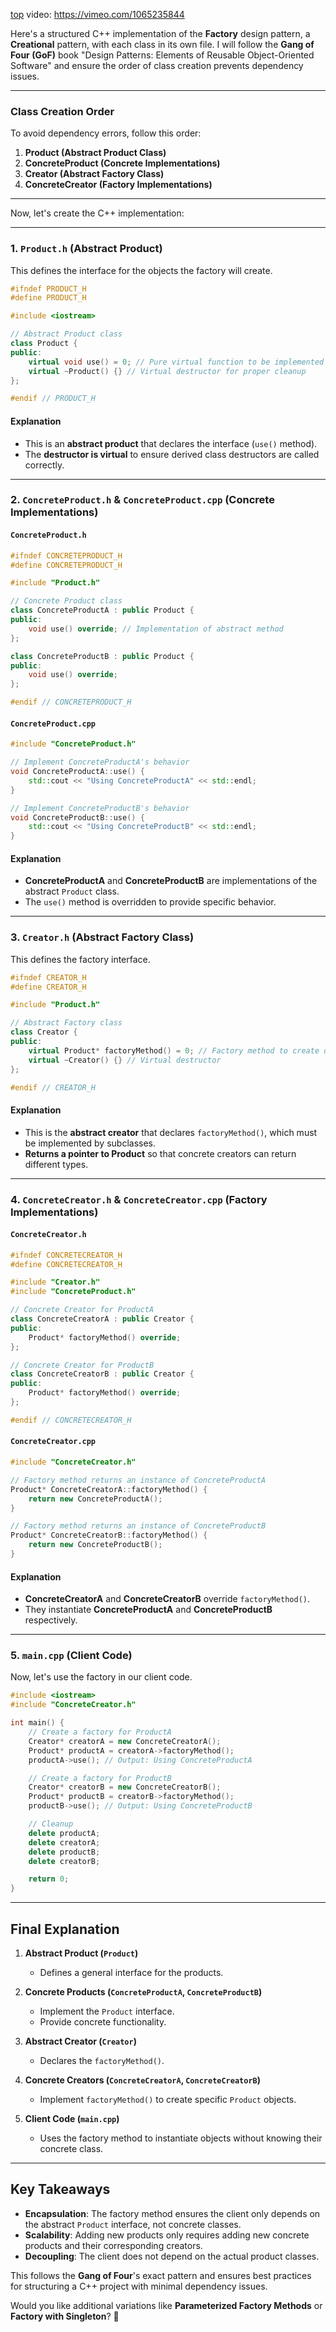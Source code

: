 [top](../README.md)
video: https://vimeo.com/1065235844

Here's a structured C++ implementation of the **Factory** design pattern, a **Creational** pattern, with each class in its own file. I will follow the **Gang of Four (GoF)** book "Design Patterns: Elements of Reusable Object-Oriented Software" and ensure the order of class creation prevents dependency issues.

---

### **Class Creation Order**
To avoid dependency errors, follow this order:
1. **Product (Abstract Product Class)**
2. **ConcreteProduct (Concrete Implementations)**
3. **Creator (Abstract Factory Class)**
4. **ConcreteCreator (Factory Implementations)**

---

Now, let's create the C++ implementation:

---

### **1. `Product.h` (Abstract Product)**
This defines the interface for the objects the factory will create.

```cpp
#ifndef PRODUCT_H
#define PRODUCT_H

#include <iostream>

// Abstract Product class
class Product {
public:
    virtual void use() = 0; // Pure virtual function to be implemented by concrete products
    virtual ~Product() {} // Virtual destructor for proper cleanup
};

#endif // PRODUCT_H
```

#### **Explanation**
- This is an **abstract product** that declares the interface (`use()` method).
- The **destructor is virtual** to ensure derived class destructors are called correctly.

---

### **2. `ConcreteProduct.h` & `ConcreteProduct.cpp` (Concrete Implementations)**

#### **`ConcreteProduct.h`**
```cpp
#ifndef CONCRETEPRODUCT_H
#define CONCRETEPRODUCT_H

#include "Product.h"

// Concrete Product class
class ConcreteProductA : public Product {
public:
    void use() override; // Implementation of abstract method
};

class ConcreteProductB : public Product {
public:
    void use() override;
};

#endif // CONCRETEPRODUCT_H
```

#### **`ConcreteProduct.cpp`**
```cpp
#include "ConcreteProduct.h"

// Implement ConcreteProductA's behavior
void ConcreteProductA::use() {
    std::cout << "Using ConcreteProductA" << std::endl;
}

// Implement ConcreteProductB's behavior
void ConcreteProductB::use() {
    std::cout << "Using ConcreteProductB" << std::endl;
}
```

#### **Explanation**
- **ConcreteProductA** and **ConcreteProductB** are implementations of the abstract `Product` class.
- The `use()` method is overridden to provide specific behavior.

---

### **3. `Creator.h` (Abstract Factory Class)**
This defines the factory interface.

```cpp
#ifndef CREATOR_H
#define CREATOR_H

#include "Product.h"

// Abstract Factory class
class Creator {
public:
    virtual Product* factoryMethod() = 0; // Factory method to create objects
    virtual ~Creator() {} // Virtual destructor
};

#endif // CREATOR_H
```

#### **Explanation**
- This is the **abstract creator** that declares `factoryMethod()`, which must be implemented by subclasses.
- **Returns a pointer to Product** so that concrete creators can return different types.

---

### **4. `ConcreteCreator.h` & `ConcreteCreator.cpp` (Factory Implementations)**

#### **`ConcreteCreator.h`**
```cpp
#ifndef CONCRETECREATOR_H
#define CONCRETECREATOR_H

#include "Creator.h"
#include "ConcreteProduct.h"

// Concrete Creator for ProductA
class ConcreteCreatorA : public Creator {
public:
    Product* factoryMethod() override;
};

// Concrete Creator for ProductB
class ConcreteCreatorB : public Creator {
public:
    Product* factoryMethod() override;
};

#endif // CONCRETECREATOR_H
```

#### **`ConcreteCreator.cpp`**
```cpp
#include "ConcreteCreator.h"

// Factory method returns an instance of ConcreteProductA
Product* ConcreteCreatorA::factoryMethod() {
    return new ConcreteProductA();
}

// Factory method returns an instance of ConcreteProductB
Product* ConcreteCreatorB::factoryMethod() {
    return new ConcreteProductB();
}
```

#### **Explanation**
- **ConcreteCreatorA** and **ConcreteCreatorB** override `factoryMethod()`.
- They instantiate **ConcreteProductA** and **ConcreteProductB** respectively.

---

### **5. `main.cpp` (Client Code)**
Now, let's use the factory in our client code.

```cpp
#include <iostream>
#include "ConcreteCreator.h"

int main() {
    // Create a factory for ProductA
    Creator* creatorA = new ConcreteCreatorA();
    Product* productA = creatorA->factoryMethod();
    productA->use(); // Output: Using ConcreteProductA

    // Create a factory for ProductB
    Creator* creatorB = new ConcreteCreatorB();
    Product* productB = creatorB->factoryMethod();
    productB->use(); // Output: Using ConcreteProductB

    // Cleanup
    delete productA;
    delete creatorA;
    delete productB;
    delete creatorB;

    return 0;
}
```

---

## **Final Explanation**
1. **Abstract Product (`Product`)**
   - Defines a general interface for the products.
   
2. **Concrete Products (`ConcreteProductA`, `ConcreteProductB`)**
   - Implement the `Product` interface.
   - Provide concrete functionality.

3. **Abstract Creator (`Creator`)**
   - Declares the `factoryMethod()`.

4. **Concrete Creators (`ConcreteCreatorA`, `ConcreteCreatorB`)**
   - Implement `factoryMethod()` to create specific `Product` objects.

5. **Client Code (`main.cpp`)**
   - Uses the factory method to instantiate objects without knowing their concrete class.

---

## **Key Takeaways**
- **Encapsulation**: The factory method ensures the client only depends on the abstract `Product` interface, not concrete classes.
- **Scalability**: Adding new products only requires adding new concrete products and their corresponding creators.
- **Decoupling**: The client does not depend on the actual product classes.

This follows the **Gang of Four**'s exact pattern and ensures best practices for structuring a C++ project with minimal dependency issues.

Would you like additional variations like **Parameterized Factory Methods** or **Factory with Singleton**? 🚀
